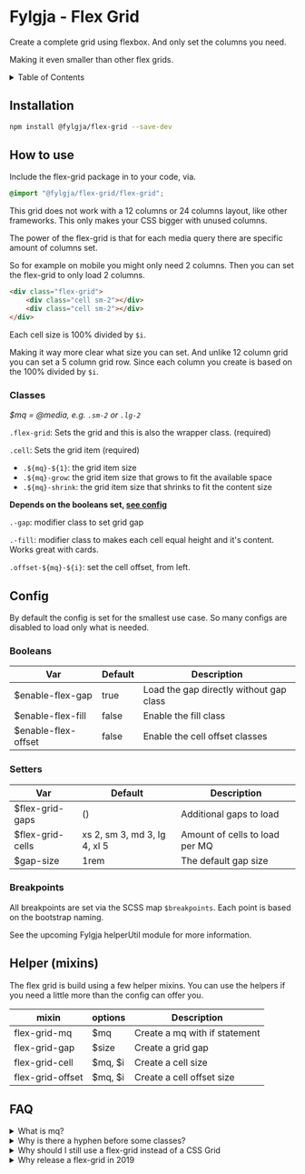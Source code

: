 # Fylgja - Flex Grid

Create a complete grid using flexbox.
And only set the columns you need.

Making it even smaller than other flex grids.

<details><summary>Table of Contents</summary>

- [Installation](#installation)
- [How to use](#how-to-use)
  - [Classes](#classes)
- [Config](#config)
  - [Booleans](#booleans)
  - [Setters](#setters)
  - [Breakpoints](#breakpoints)
- [Helper (mixins)](#helper-mixins)
- [FAQ](#faq)

</details>

## Installation

```bash
npm install @fylgja/flex-grid --save-dev
```

## How to use

Include the flex-grid package in to your code, via.

```scss
@import "@fylgja/flex-grid/flex-grid";
```

This grid does not work with a 12 columns or 24 columns layout,
like other frameworks.
This only makes your CSS bigger with unused columns.

The power of the flex-grid is that for
each media query there are specific amount of columns set.

So for example on mobile you might only need 2 columns.
Then you can set the flex-grid to only load 2 columns.

```html
<div class="flex-grid">
    <div class="cell sm-2"></div>
    <div class="cell sm-2"></div>
</div>
```

Each cell size is 100% divided by `$i`.

Making it way more clear what size you can set.
And unlike 12 column grid you can set a 5 column grid row.
Since each column you create is based on the 100% divided by `$i`.

### Classes

_$mq = @media, e.g. `.sm-2` or `.lg-2`_

`.flex-grid`: Sets the grid and this is also the wrapper class. (required)

`.cell`: Sets the grid item (required)

*  `.${mq}-${1}`: the grid item size
*  `.${mq}-grow`: the grid item size that grows to fit the available space
*  `.${mq}-shrink`: the grid item size that shrinks to fit the content size

**Depends on the booleans set, [see config](#config)**

`.-gap`: modifier class to set grid gap

`.-fill`: modifier class to makes each cell equal height and it's content.
Works great with cards.

`.offset-${mq}-${i}`: set the cell offset, from left.

## Config

By default the config is set for the smallest use case.
So many configs are disabled to load only what is needed.

### Booleans

| Var                 | Default | Description                             |
| ------------------- | ------- | --------------------------------------- |
| $enable-flex-gap    | true    | Load the gap directly without gap class |
| $enable-flex-fill   | false   | Enable the fill class                   |
| $enable-flex-offset | false   | Enable the cell offset classes          |

### Setters

| Var              | Default                      | Description                    |
| ---------------- | ---------------------------- | ------------------------------ |
| $flex-grid-gaps  | ()                           | Additional gaps to load        |
| $flex-grid-cells | xs 2, sm 3, md 3, lg 4, xl 5 | Amount of cells to load per MQ |
| $gap-size        | 1rem                         | The default gap size           |

### Breakpoints

All breakpoints are set via the SCSS map `$breakpoints`.
Each point is based on the bootstrap naming.

See the upcoming Fylgja helperUtil module for more information.

## Helper (mixins)

The flex grid is build using a few helper mixins.
You can use the helpers if you need a little more than the config can offer you.

| mixin            | options | Description                   |
| ---------------- | ------- | ----------------------------- |
| flex-grid-mq     | $mq     | Create a mq with if statement |
| flex-grid-gap    | $size   | Create a grid gap             |
| flex-grid-cell   | $mq, $i | Create a cell size            |
| flex-grid-offset | $mq, $i | Create a cell offset size     |

## FAQ

<details><summary>What is mq?</summary>

As stated under the section [How to use, classes](#Classes)

mq is shorthand for media query.

</details>

<details><summary>Why is there a hyphen before some classes?</summary>

Some classes are modifier classes.
And we wanted to have different naming,
to separate them from normal css class naming.

In the upcoming framework you will see a little more of this.
And we will also add a section to explain our css naming convention.

So good stuff to come 😉

</details>

<details><summary>Why should I still use a flex-grid instead of a CSS Grid</summary>

It's not an valid answer to say browser support,
since you can use CSS grid in IE11, via Explicit grid (fixed size).

Flex-grid makes sense for flexable grids.
Where you don't know the layout before hand.

</details>

<details><summary>Why release a flex-grid in 2019</summary>

The Fylgja flex-grid was part of our private code base for a long time.

_Even had a LESS version._

With our near completion of Fylgja we also wanted to share this piece of history.
That is is still very usable for many cases even in 2019.

</details>

